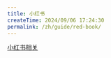 ```yaml
---
title: 小红书
createTime: 2024/09/06 17:24:30
permalink: /zh/guide/red-book/
---
```


[小红书相关](./intro.md)
